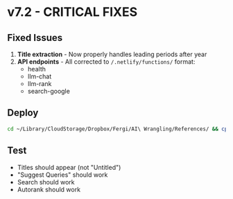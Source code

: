 # v7.2 - CRITICAL FIXES

## Fixed Issues
1. **Title extraction** - Now properly handles leading periods after year
2. **API endpoints** - All corrected to `/.netlify/functions/` format:
   - health
   - llm-chat
   - llm-rank  
   - search-google

## Deploy

```bash
cd ~/Library/CloudStorage/Dropbox/Fergi/AI\ Wrangling/References/ && cp ~/Downloads/rr_v72.html rr_v60.html && netlify deploy --prod --dir="." --message "v7.2 - Fix titles and API endpoints"
```

## Test
- Titles should appear (not "Untitled")
- "Suggest Queries" should work
- Search should work
- Autorank should work
